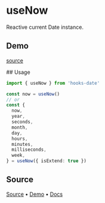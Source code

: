 # useNow
Reactive current Date instance.
## Demo

<DemoContainer>
<p class="demo-source-link"><a href="https://github.com/murongg/hooks-date/tree/main/src/useNow/demo.vue" targat="blank">source</a></p>
<Demo/>
</DemoContainer>
## Usage

```ts
import { useNow } from 'hooks-date'

const now = useNow()
// or
const {
  now,
  year,
  seconds,
  month,
  day,
  hours,
  minutes,
  milliseconds,
  week,
} = useNow({ isExtend: true })
```

## Source

[Source](https://github.com/murongg/hooks-date/tree/main/src/useNow/index.ts) • [Demo](https://github.com/murongg/hooks-date/tree/main/src/useNow/demo.vue) • [Docs](https://github.com/murongg/hooks-date/tree/main/src/useNow/index.md)


<script setup>
import Demo from './demo.vue'
</script>
